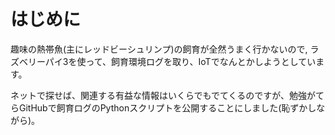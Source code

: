 # はじめに

趣味の熱帯魚(主にレッドビーシュリンプ)の飼育が全然うまく行かないので,
ラズベリーパイ3を使って、飼育環境ログを取り、IoTでなんとかしようとしています。

ネットで探せば、関連する有益な情報はいくらでもでてくるのですが、勉強がてらGitHubで飼育ログのPythonスクリプトを公開することにしました(恥ずかしながら)。
